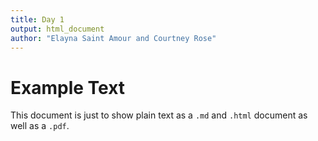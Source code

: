 ```yaml
---
title: Day 1
output: html_document
author: "Elayna Saint Amour and Courtney Rose"
---
```


# Example Text

This document is just to show plain text as a `.md` and `.html` document as well as a `.pdf`.
